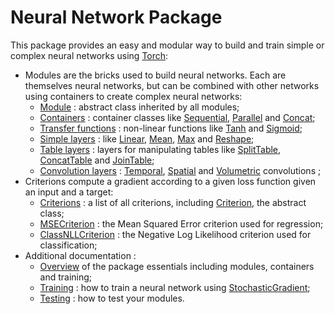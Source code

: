 
<a name="nn.dok"></a>
# Neural Network Package #

This package provides an easy and modular way to build and train simple or complex neural networks using [Torch](https://github.com/torch/torch7/blob/master/README.md):
  
  * Modules are the bricks used to build neural networks. Each are themselves neural networks, but can be combined with other networks using containers to create complex neural networks:
    * [Module](t7nnmodule.md#nn.Module) : abstract class inherited by all modules;
    * [Containers](t7nncontainers.md#nn.Containers) : container classes like [Sequential](t7nncontainers.md#nn.Sequential), [Parallel](t7nncontainers.md#nn.Parallel) and [Concat](t7nncontainers.md#nn.Concat);
    * [Transfer functions](t7nntransfer.md#nn.transfer.dok) : non-linear functions like [Tanh](t7nntransfer.md#nn.Tanh) and [Sigmoid](t7nntransfer.md#nn.Sigmoid);
    * [Simple layers](t7nnsimple.md#nn.simplelayers.dok) : like [Linear](t7nnsimple.md#nn.Linear), [Mean](t7nnsimple.md#nn.Mean), [Max](t7nnsimple.md#nn.Max) and [Reshape](t7nnsimple.md#nn.Reshape); 
    * [Table layers](t7nntable.md#nn.TableLayers) : layers for manipulating tables like [SplitTable](t7nntable.md#nn.SplitTable), [ConcatTable](t7nntable.md#nn.ConcatTable) and [JoinTable](t7nntable.md#nn.JoinTable);
    * [Convolution layers](t7nnconvolution.md#nn.convlayers.dok) : [Temporal](t7nnconvolution.md#nn.TemporalModules),  [Spatial](t7nnconvolution.md#nn.SpatialModules) and [Volumetric](t7nnconvolution.md#nn.VolumetricModules) convolutions ; 
  * Criterions compute a gradient according to a given loss function given an input and a target:
    * [Criterions](t7nncriterion.md#nn.Criterions) : a list of all criterions, including [Criterion](t7nncriterion.md#nn.Criterion), the abstract class;
    * [MSECriterion](t7nncriterion.md#nn.MSECriterion) : the Mean Squared Error criterion used for regression; 
    * [ClassNLLCriterion](t7nncriterion.md#nn.ClassNLLCriterion) : the Negative Log Likelihood criterion used for classification;
  * Additional documentation :
    * [Overview](t7nnoverview.md#nn.overview.dok) of the package essentials including modules, containers and training;
    * [Training](t7nntraining.md#nn.traningneuralnet.dok) : how to train a neural network using [StochasticGradient](t7nntraining.md#nn.StochasticGradient);
    * [Testing](t7nntesting.md) : how to test your modules.


